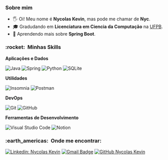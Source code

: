 <h3> Sobre mim </h3>

- 🖐️ Oi! Meu nome é **Nycolas Kevin**, mas pode me chamar de **Nyc**.
- 🎓 Gradudando em **Licenciatura em Ciencia da Computação** na <a href="https://www.ufpb.br/">UFPB</a>.
- 🌱 Aprendendo mais sobre **Spring Boot**.

<h3> :rocket: &nbsp;Minhas Skills </h3>

**Aplicações e Dados**


  ![Java](https://img.shields.io/badge/-Java-333333?style=flat&logo=java&logoColor=007396)
  ![Spring](https://img.shields.io/badge/-SpringBoot-333333?style=flat&logo=Spring&logoColor=80ffaa)
  ![Python](https://img.shields.io/badge/-Python%20-333333?style=flat&logo=Python&logoColor=007396)
  ![SQLite](https://img.shields.io/badge/-SQLite3-333333?style=flat&logo=sqlite&logoColor=003B57)

**Utilidades**

  ![Insomnia](https://img.shields.io/badge/-Insomnia-333333?style=flat&logo=insomnia)
  ![Postman](https://img.shields.io/badge/-Postman-333333?style=flat&logo=postman)

**DevOps**

  ![Git](https://img.shields.io/badge/-Git-333333?style=flat&logo=git)
  ![GitHub](https://img.shields.io/badge/-GitHub-333333?style=flat&logo=github)

**Ferramentas de Desenvolvimento**

  ![Visual Studio Code](https://img.shields.io/badge/-Visual%20Studio%20Code-333333?style=flat&logo=visual-studio-code&logoColor=007ACC)
  ![Notion](https://img.shields.io/badge/-Notion-333333?style=flat&logo=notion&logoColor=fffffff)

<h3> :earth_americas: &nbsp;Onde me encontrar: </h3> 

[![Linkedin: Nycolas Kevin](https://img.shields.io/badge/-NycolasKCN-blue?style=flat-square&logo=Linkedin&logoColor=white&link=https://www.linkedin.com/in/nycolas-kevin-costa-nascimento/)](https://www.linkedin.com/in/nycolas-kevin-costa-nascimento/)
[![Gmail Badge](https://img.shields.io/badge/-nycolas.costa@dcx.ufpb.br-006bed?style=flat-square&logo=Gmail&logoColor=white&link=mailto:nycolas.costa@dcx.ufpb.br)](mailto:nycolas.costa@dcx.ufpb.br)
[![GitHub Nycolas Kevin]( https://img.shields.io/github/followers/NycolasKCN?label=follow&style=social)](https://github.com/NycolasKCN)
